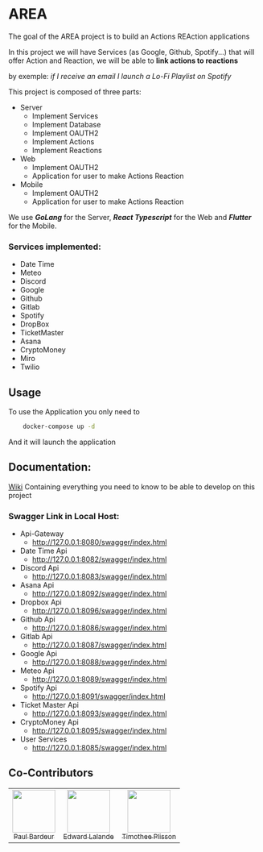 # AREA

The goal of the AREA project is to build an Actions REAction applications

In this project we will have Services (as Google, Github, Spotify...) that will offer Action and Reaction, we will be able to **link actions to reactions**

by exemple: *if I receive an email I launch a Lo-Fi Playlist on Spotify*

This project is composed of three parts:

- Server 
    - Implement Services
    - Implement Database
    - Implement OAUTH2
    - Implement Actions
    - Implement Reactions
- Web
    - Implement OAUTH2
    - Application for user to make Actions Reaction
- Mobile
    - Implement OAUTH2
    - Application for user to make Actions Reaction

We use ***GoLang*** for the Server, ***React Typescript*** for the Web and ***Flutter*** for the Mobile.

### Services implemented:

- Date Time
- Meteo
- Discord
- Google
- Github
- Gitlab
- Spotify
- DropBox
- TicketMaster
- Asana
- CryptoMoney
- Miro
- Twilio

## Usage

To use the Application you only need to
```sh
    docker-compose up -d
```

And it will launch the application

## Documentation:

[Wiki](https://shorturl.at/1yxb8) Containing everything you need to know to be able to develop on this project

### Swagger Link in Local Host:

- Api-Gateway
    - http://127.0.0.1:8080/swagger/index.html
- Date Time Api
    - http://127.0.0.1:8082/swagger/index.html
- Discord Api
    - http://127.0.0.1:8083/swagger/index.html
- Asana Api
    - http://127.0.0.1:8092/swagger/index.html
- Dropbox Api
    - http://127.0.0.1:8096/swagger/index.html
- Github Api
    - http://127.0.0.1:8086/swagger/index.html
- Gitlab Api
    - http://127.0.0.1:8087/swagger/index.html
- Google Api
    - http://127.0.0.1:8088/swagger/index.html
- Meteo Api
    - http://127.0.0.1:8089/swagger/index.html
- Spotify Api
    - http://127.0.0.1:8091/swagger/index.html
- Ticket Master Api
    - http://127.0.0.1:8093/swagger/index.html
- CryptoMoney Api
    - http://127.0.0.1:8095/swagger/index.html
- User Services
    - http://127.0.0.1:8085/swagger/index.html

## Co-Contributors

<table>
  <tr>
    <td align="center">
      <a href="https://github.com/paulbardeur">
        <img src="https://avatars.githubusercontent.com/u/114899301?v=4" width=85><br>
        <sub>Paul Bardeur</sub>
      </a>
    </td>
    <td align="center">
      <a href="https://github.com/edward-lalande">
        <img src="https://avatars.githubusercontent.com/u/114470214?v=4" width=85><br>
        <sub>Edward Lalande</sub>
      </a>
    </td>
    <td align="center">
      <a href="https://github.com/timotheeplisson">
        <img src="https://avatars.githubusercontent.com/u/91876984?v=4" width=85><br>
        <sub>Timothee Plisson</sub>
      </a>
    </td>
  </tr>
</table>
